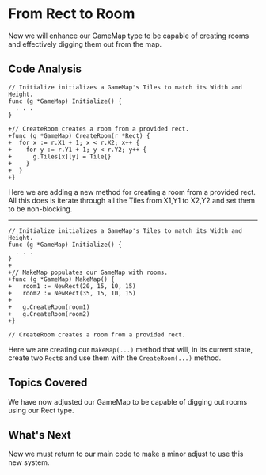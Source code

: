 # From Rect to Room
Now we will enhance our GameMap type to be capable of creating rooms and effectively digging them out from the map.

## Code Analysis
```
// Initialize initializes a GameMap's Tiles to match its Width and Height.
func (g *GameMap) Initialize() {
  . . .
}

+// CreateRoom creates a room from a provided rect.
+func (g *GameMap) CreateRoom(r *Rect) {
+  for x := r.X1 + 1; x < r.X2; x++ {
+    for y := r.Y1 + 1; y < r.Y2; y++ {
+      g.Tiles[x][y] = Tile{}
+    }
+  }
+}
```
Here we are adding a new method for creating a room from a provided rect. All this does is iterate through all the Tiles from X1,Y1 to X2,Y2 and set them to be non-blocking.

---
```
// Initialize initializes a GameMap's Tiles to match its Width and Height.
func (g *GameMap) Initialize() {
  . . .
}
+
+// MakeMap populates our GameMap with rooms.
+func (g *GameMap) MakeMap() {
+	room1 := NewRect(20, 15, 10, 15)
+	room2 := NewRect(35, 15, 10, 15)
+
+	g.CreateRoom(room1)
+	g.CreateRoom(room2)
+}

// CreateRoom creates a room from a provided rect.
```
Here we are creating our `MakeMap(...)` method that will, in its current state, create two `Rect`s and use them with the `CreateRoom(...)` method.

## Topics Covered
We have now adjusted our GameMap to be capable of digging out rooms using our Rect type.

## What's Next
Now we must return to our main code to make a minor adjust to use this new system.
